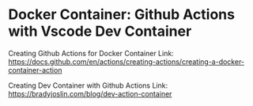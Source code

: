# Docker Container: Github Actions with Vscode Dev Container



Creating Github Actions for Docker Container
Link: https://docs.github.com/en/actions/creating-actions/creating-a-docker-container-action 


Creating Dev Container with Github Actions
Link: https://bradyjoslin.com/blog/dev-action-container

